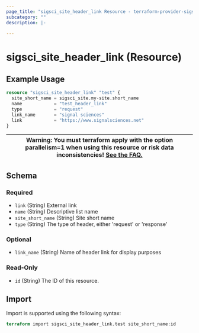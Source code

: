 ```yaml
---
page_title: "sigsci_site_header_link Resource - terraform-provider-sigsci"
subcategory: ""
description: |-
  
---
```


# sigsci_site_header_link (Resource)



## Example Usage

```terraform
resource "sigsci_site_header_link" "test" {
  site_short_name = sigsci_site.my-site.short_name
  name            = "test_header_link"
  type            = "request"
  link_name       = "signal sciences"
  link            = "https://www.signalsciences.net"
}
```

|Warning: You must terraform apply with the option parallelism=1 when using this resource or risk data inconsistencies! [See the FAQ.](https://github.com/signalsciences/terraform-provider-sigsci/blob/main/docs/guides/FAQ.md)|
|---|

<!-- schema generated by tfplugindocs -->
## Schema

### Required

- `link` (String) External link
- `name` (String) Descriptive list name
- `site_short_name` (String) Site short name
- `type` (String) The type of header, either 'request' or 'response'

### Optional

- `link_name` (String) Name of header link for display purposes

### Read-Only

- `id` (String) The ID of this resource.

## Import

Import is supported using the following syntax:

```terraform
terraform import sigsci_site_header_link.test site_short_name:id
```

